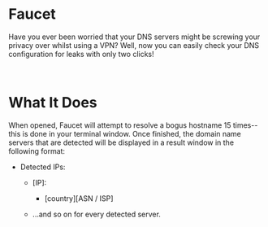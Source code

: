 # Faucet
Have you ever been worried that your DNS servers might be screwing your privacy over whilst using a VPN? Well, now you can easily check your DNS configuration for leaks with only two clicks!

<br/>

# What It Does
When opened, Faucet will attempt to resolve a bogus hostname 15 times--this is done in your terminal window. Once finished, the domain name servers that are detected will be displayed in a result window in the following format:
  - Detected IPs:
      - [IP]:
        - [country][ASN / ISP]

      - ...and so on for every detected server.
